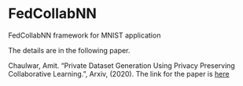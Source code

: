 # FedCollabNN
FedCollabNN framework for MNIST application

The details are in the following paper. 

Chaulwar, Amit. “Private Dataset Generation Using Privacy Preserving Collaborative Learning.”, Arxiv,  (2020).
The link for the paper is [here](https://arxiv.org/pdf/2004.13598.pdf)
